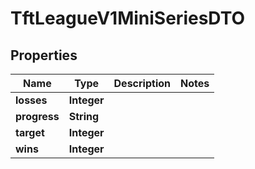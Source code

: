 

# TftLeagueV1MiniSeriesDTO


## Properties

| Name | Type | Description | Notes |
|------------ | ------------- | ------------- | -------------|
|**losses** | **Integer** |  |  |
|**progress** | **String** |  |  |
|**target** | **Integer** |  |  |
|**wins** | **Integer** |  |  |



